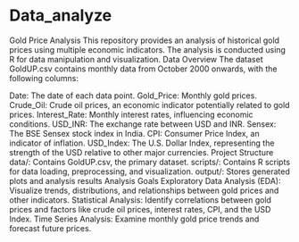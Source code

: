 # Data_analyze
Gold Price Analysis
This repository provides an analysis of historical gold prices using multiple economic indicators. The analysis is conducted using R for data manipulation and visualization.
Data Overview
The dataset GoldUP.csv contains monthly data from October 2000 onwards, with the following columns:

Date: The date of each data point.
Gold_Price: Monthly gold prices.
Crude_Oil: Crude oil prices, an economic indicator potentially related to gold prices.
Interest_Rate: Monthly interest rates, influencing economic conditions.
USD_INR: The exchange rate between USD and INR.
Sensex: The BSE Sensex stock index in India.
CPI: Consumer Price Index, an indicator of inflation.
USD_Index: The U.S. Dollar Index, representing the strength of the USD relative to other major currencies.
Project Structure
data/: Contains GoldUP.csv, the primary dataset.
scripts/: Contains R scripts for data loading, preprocessing, and visualization.
output/: Stores generated plots and analysis results
Analysis Goals
Exploratory Data Analysis (EDA): Visualize trends, distributions, and relationships between gold prices and other indicators.
Statistical Analysis: Identify correlations between gold prices and factors like crude oil prices, interest rates, CPI, and the USD Index.
Time Series Analysis: Examine monthly gold price trends and forecast future prices.
